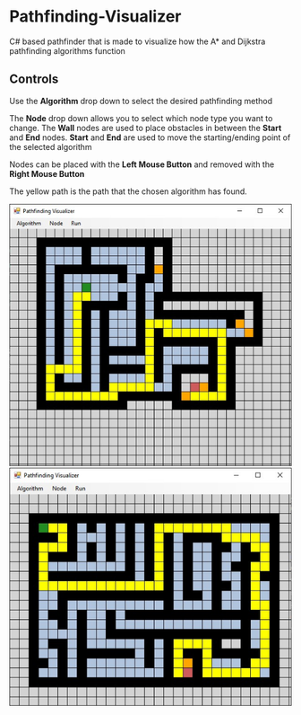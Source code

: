 # Pathfinding-Visualizer
C# based pathfinder that is made to visualize how the A* and Dijkstra pathfinding algorithms function

## Controls
Use the **Algorithm** drop down to select the desired pathfinding method

The **Node** drop down allows you to select which node type you want to change. The **Wall** nodes are used to place obstacles in between the **Start** and **End** nodes.
**Start** and **End** are used to move the starting/ending point of the selected algorithm

Nodes can be placed with the **Left Mouse Button** and removed with the **Right Mouse Button** 

The yellow path is the path that the chosen algorithm has found.

![alt_text](example.jpg)
![alt_text](example2.jpg)